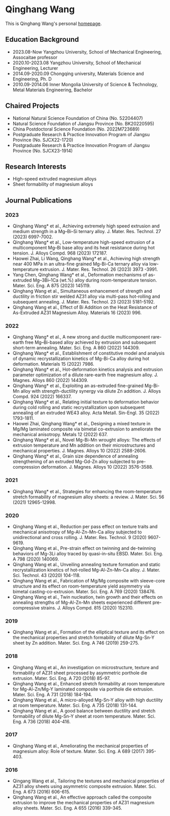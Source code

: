 # Qinghang Wang
This is Qinghang Wang's personal [homepage](https://wangqinghang123.github.io).

## Education Background
* 2023.08-Now                Yangzhou University,  School of Mechanical Engineering,  Assocaitae professor
* 2020.10-2023.08            Yangzhou University,  School of Mechanical Engineering,  Lecturer
* 2014.09-2020.09           Chongqing university,  Materials Science and Engineering, Ph. D
* 2010.09-2014.06    Inner Mongolia University of Science & Technology,  Metal Materials Engineering,  Bachelor

## Chaired Projects
* National Natural Science Foundation of China (No. 52204407)
* Natural Science Foundation of Jiangsu Province (No. BK20220595)
* China Postdoctoral Science Foundation (No. 2022M723689)
* Postgraduate Research & Practice Innovation Program of Jiangsu Province (No. SJCX22-1720)
* Postgraduate Research & Practice Innovation Program of Jiangsu Province (No. SJCX23-1914)

## Research Interests
* High-speed extruded magnesium alloys
* Sheet formability of magnesium alloys

## Journal Publications
### 2023
* Qinghang Wang* et al., Achieving extremely high speed extrusion and medium strength in a Mg–Bi–Si ternary alloy. J. Mater. Res. Technol. 27 (2023) 6997-7002.
* Qinghang Wang* et al., Low-temperature high-speed extrusion of a multicomponent Mg–Bi base alloy and its heat resistance during hot tension. J. Alloys Compd. 968 (2023) 172187.
* Haowei Zhai, Li Wang, Qinghang Wang* et al., Achieving high strength near 400 MPa in an ultra-fine grained Mg-Bi-Ca ternary alloy via low-temperature extrusion. J. Mater. Res. Technol. 26 (2023) 3973 -3991.
* Yang Chen, Qinghang Wang* et al., Deformation mechanisms of as-extruded Mg–3Bi–1Ca (wt.%) alloy during room-temperature tension. Mater. Sci. Eng. A 875 (2023) 145119.
* Qinghang Wang et al., Simultaneous enhancement of strength and ductility in friction stir welded AZ31 alloy via multi-pass hot-rolling and subsequent annealing. J. Mater. Res. Technol. 23 (2023) 5181-5192.
* Qinghang Wang et al., Effect of Bi Addition on the Heat Resistance of As-Extruded AZ31 Magnesium Alloy. Materials 16 (2023) 996.
### 2022
* Qinghang Wang* et al., A new strong and ductile multicomponent rare-earth free Mg–Bi-based alloy achieved by extrusion and subsequent short-term annealing. Mater. Sci. Eng. A 860 (2022) 144309.
* Qinghang Wang* et al., Establishment of constitutive model and analysis of dynamic recrystallization kinetics of Mg-Bi-Ca alloy during hot deformation. Materials 15 (2022) 7986. 
* Qinghang Wang* et al., Hot-deformation kinetics analysis and extrusion parameter optimization of a dilute rare-earth free magnesium alloy. J. Magnes. Alloys 860 (2022) 144309. 
* Qinghang Wang* et al., Exploiting an as-extruded fine-grained Mg-Bi-Mn alloy with strength-ductility synergy via dilute Zn addition. J. Alloys Compd. 924 (2022) 166337. 
* Qinghang Wang* et al., Relating initial texture to deformation behavior during cold rolling and static recrystallization upon subsequent annealing of an extruded WE43 alloy. Acta Metall. Sin-Engl. 35 (2022) 1793-1811. 
* Haowei Zhai, Qinghang Wang* et al., Designing a mixed texture in Mg/Mg laminated composite via bimetal co-extrusion to ameliorate the mechanical anisotropy. Metals 12 (2022) 637.
* Qinghang Wang* et al., Novel Mg-Bi-Mn wrought alloys: The effects of extrusion temperature and Mn addition on their microstructures and mechanical properties. J. Magnes. Alloys 10 (2022) 2588-2606. 
* Qinghang Wang* et al., Grain size dependence of annealing strengthening of an extruded Mg-Gd-Zn alloy subjected to pre-compression deformation. J. Magnes. Alloys 10 (2022) 3576-3588.
### 2021
* Qinghang Wang* et al., Strategies for enhancing the room-temperature stretch formability of magnesium alloy sheets: a review. J. Mater. Sci. 56 (2021) 12965-12998.
### 2020
* Qinghang Wang et al., Reduction per pass effect on texture traits and mechanical anisotropy of Mg-Al-Zn-Mn-Ca alloy subjected to unidirectional and cross rolling. J. Mater. Res. Technol. 9 (2020) 9607-9619. 
* Qinghang Wang et al., Pre-strain effect on twinning and de-twinning behaviors of Mg-3Li alloy traced by quasi-in-situ EBSD. Mater. Sci. Eng. A 798 (2020) 140069. 
* Qinghang Wang et al., Unveiling annealing texture formation and static recrystallization kinetics of hot-rolled Mg-Al-Zn-Mn-Ca alloy. J. Mater. Sci. Technol. 43 (2020) 104-118. 
* Qinghang Wang et al., Fabrication of Mg/Mg composite with sleeve-core structure and its effect on room-temperature yield asymmetry via bimetal casting-co-extrusion. Mater. Sci. Eng. A 769 (2020) 138476.
* Qinghang Wang et al., Twin nucleation, twin growth and their effects on annealing strengths of Mg-Al-Zn-Mn sheets experienced different pre-compressive strains. J. Alloys Compd. 815 (2020) 152310.
### 2019
* Qinghang Wang et al., Formation of the elliptical texture and its effect on the mechanical properties and stretch formability of dilute Mg-Sn-Y sheet by Zn addition. Mater. Sci. Eng. A 746 (2019) 259-275.
### 2018
* Qinghang Wang et al., An investigation on microstructure, texture and formability of AZ31 sheet processed by asymmetric porthole die extrusion. Mater. Sci. Eng. A 720 (2018) 85-97. 
* Qinghang Wang et al., Enhanced stretch formability at room temperature for Mg-Al-Zn/Mg-Y laminated composite via porthole die extrusion. Mater. Sci. Eng. A 731 (2018) 184-194. 
* Qinghang Wang et al., A micro-alloyed Mg-Sn-Y alloy with high ductility at room temperature. Mater. Sci. Eng. A 735 (2018) 131-144. 
* Qinghang Wang et al., A good balance between ductility and stretch formability of dilute Mg-Sn-Y sheet at room temperature. Mater. Sci. Eng. A 736 (2018) 404-416.
### 2017
* Qinghang Wang et al., Ameliorating the mechanical properties of magnesium alloy: Role of texture. Mater. Sci. Eng. A 689 (2017) 395-403.
### 2016
* Qingang Wang et al., Tailoring the textures and mechanical properties of AZ31 alloy sheets using asymmetric composite extrusion. Mater. Sci. Eng. A 673 (2016) 606-615.
* Qinghang Wang et al., An effective approach called the composite extrusion to improve the mechanical properties of AZ31 magnesium alloy sheets. Mater. Sci. Eng. A 655 (2016) 339-345.




